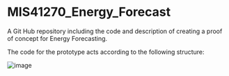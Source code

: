 # MIS41270_Energy_Forecast
A Git Hub repository including the code and description of creating a proof of concept for Energy Forecasting.

The code for the prototype acts according to the following structure:

![image](https://github.com/ChristophNeunsinger/MIS41270_Energy_Forecast/assets/129125789/0421185a-a1be-4603-b3ca-00cb25ccd070)
